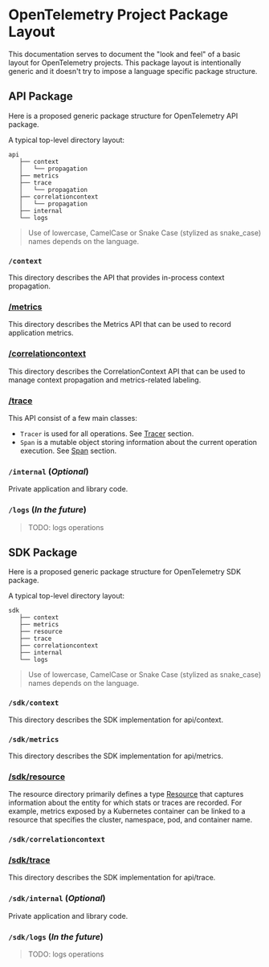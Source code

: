 # OpenTelemetry Project Package Layout

This documentation serves to document the "look and feel" of a basic layout for OpenTelemetry projects.
This package layout is intentionally generic and it doesn't try to impose a language specific package structure.

## API Package

Here is a proposed generic package structure for OpenTelemetry API package.

A typical top-level directory layout:

```
api
   ├── context
   │   └── propagation
   ├── metrics
   ├── trace
   │   └── propagation
   ├── correlationcontext
   │   └── propagation
   ├── internal
   └── logs
```

> Use of lowercase, CamelCase or Snake Case (stylized as snake_case) names depends on the language.

### `/context`

This directory describes the API that provides in-process context propagation.

### [/metrics](./metrics/api.md)

This directory describes the Metrics API that can be used to record application metrics.

### [/correlationcontext](correlationcontext/api.md)

This directory describes the CorrelationContext API that can be used to manage context propagation
and metrics-related labeling.

### [/trace](trace/api.md)

This API consist of a few main classes:

- `Tracer` is used for all operations. See [Tracer](trace/api.md#tracer) section.
- `Span` is a mutable object storing information about the current operation
   execution. See [Span](trace/api.md#span) section.

### `/internal` (_Optional_)

Private application and library code.

### `/logs` (_In the future_)

> TODO: logs operations

## SDK Package

Here is a proposed generic package structure for OpenTelemetry SDK package.

A typical top-level directory layout:

```
sdk
   ├── context
   ├── metrics
   ├── resource
   ├── trace
   ├── correlationcontext
   ├── internal
   └── logs
```

> Use of lowercase, CamelCase or Snake Case (stylized as snake_case) names depends on the language.

### `/sdk/context`

This directory describes the SDK implementation for api/context.

### `/sdk/metrics`

This directory describes the SDK implementation for api/metrics.

### [/sdk/resource](resource/sdk.md)

The resource directory primarily defines a type [Resource](overview.md#resources) that captures information about the entity for which stats or traces are recorded.
For example, metrics exposed by a Kubernetes container can be linked to a resource that specifies the cluster, namespace, pod, and container name.

### `/sdk/correlationcontext`

### [/sdk/trace](trace/sdk.md)

This directory describes the SDK implementation for api/trace.

### `/sdk/internal` (_Optional_)

Private application and library code.

### `/sdk/logs` (_In the future_)

> TODO: logs operations
